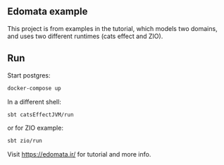 ## Edomata example

This project is from examples in the tutorial, which models two domains, and uses two different runtimes (cats effect and ZIO).

## Run
Start postgres:
``` sh
docker-compose up
```

In a different shell:

``` sh
sbt catsEffectJVM/run
```

or for ZIO example:

``` sh
sbt zio/run
```


Visit https://edomata.ir/ for tutorial and more info.

